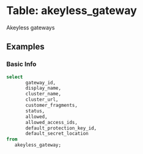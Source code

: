 # Table: akeyless_gateway

Akeyless gateways

## Examples

### Basic Info

```sql
select
       gateway_id,
       display_name,
       cluster_name,
       cluster_url,
       customer_fragments,
       status,
       allowed,
       allowed_access_ids,
       default_protection_key_id,
       default_secret_location
from
   akeyless_gateway;
```
